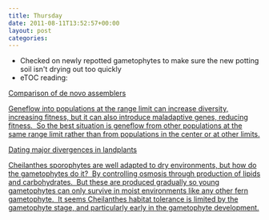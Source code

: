 ```yaml
---
title: Thursday
date: 2011-08-11T13:52:57+00:00
layout: post
categories:
---
```

  * Checked on newly repotted gametophytes to make sure the new potting soil isn't drying out too quickly
  * eTOC reading:

[Comparison of de novo assemblers][1]

[Geneflow into populations at the range limit can increase diversity, increasing fitness, but it can also introduce maladaptive genes, reducing fitness.  So the best situation is geneflow from other populations at the same range limit rather than from populations in the center or at other limits.][2]

[Dating major divergences in landplants][3]

[Cheilanthes sporophytes are well adapted to dry environments, but how do the gametophytes do it?  By controlling osmosis through production of lipids and carbohydrates.  But these are produced gradually so young gametophytes can only survive in moist environments like any other fern gametophyte.  It seems Cheilanthes habitat tolerance is limited by the gametophyte stage, and particularly early in the gametophyte development.][4]

[1]: http://doi.org/10.1093/bioinformatics/btr319
[2]: http://doi.org/10.1073/pnas.1100404108
[3]: http://doi.org/10.1111/j.1469-8137.2011.03794.x
[4]: http://doi.org/10.1640/0002-8444-101.2.57
